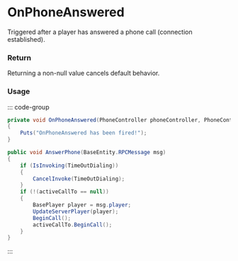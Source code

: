 # OnPhoneAnswered
<Badge type="info" text="Phone"/>[<Badge type="danger" text="Carbon Compatible"/>](https://github.com/CarbonCommunity/Carbon)[<Badge type="warning" text="Oxide Compatible"/>](https://github.com/OxideMod/Oxide.Rust)
Triggered after a player has answered a phone call (connection established).

### Return
Returning a non-null value cancels default behavior.

### Usage
::: code-group
```csharp [Example]
private void OnPhoneAnswered(PhoneController phoneController, PhoneController self1)
{
	Puts("OnPhoneAnswered has been fired!");
}
```
```csharp [Source — Assembly-CSharp @ PhoneController]
public void AnswerPhone(BaseEntity.RPCMessage msg)
{
	if (IsInvoking(TimeOutDialing))
	{
		CancelInvoke(TimeOutDialing);
	}
	if (!(activeCallTo == null))
	{
		BasePlayer player = msg.player;
		UpdateServerPlayer(player);
		BeginCall();
		activeCallTo.BeginCall();
	}
}

```
:::
